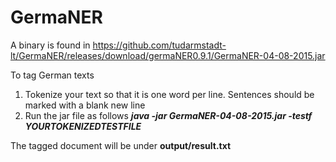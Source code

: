 # GermaNER
A binary is found in https://github.com/tudarmstadt-lt/GermaNER/releases/download/germaNER0.9.1/GermaNER-04-08-2015.jar

To tag German texts

1. Tokenize your text so that it is one word per line. Sentences should be marked with a blank new line
2. Run the jar file as follows
***java -jar GermaNER-04-08-2015.jar -testf YOURTOKENIZEDTESTFILE***

The tagged document will be under **output/result.txt**
